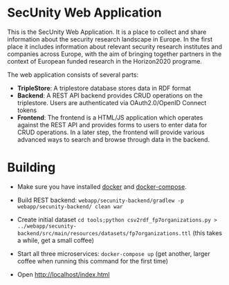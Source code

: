 # SecUnity Web Application

This is the SecUnity Web Application. It is a place to collect and share information about the security research landscape in Europe. 
In the first place it includes information about relevant security research institutes and companies across Europe, with the aim of bringing together partners in the context of European funded research in the Horizon2020 programe.


The web application consists of several parts:

* __TripleStore__: A triplestore database stores data in RDF format
* __Backend__: A REST API backend provides CRUD operations on the triplestore. Users are authenticated via OAuth2.0/OpenID Connect tokens
* __Frontend__: The frontend is a HTML/JS application which operates against the REST API and provides forms to users to enter data for CRUD operations. In a later step, the frontend will provide various advanced ways to search and browse through data in the backend.

# Building

* Make sure you have installed [docker](https://docs.docker.com/machine/get-started/) and [docker-compose](https://docs.docker.com/compose/).

* Build REST backend: `webapp/secunity-backend/gradlew -p webapp/secunity-backend/ clean war`

* Create initial dataset `cd tools;python csv2rdf_fp7organizations.py > ../webapp/secunity-backend/src/main/resources/datasets/fp7organizations.ttl` (this takes a while, get a small coffee)

* Start all three microservices: `docker-compose up` (get another, larger coffee when running this command for the first time)

* Open <http://localhost/index.html>